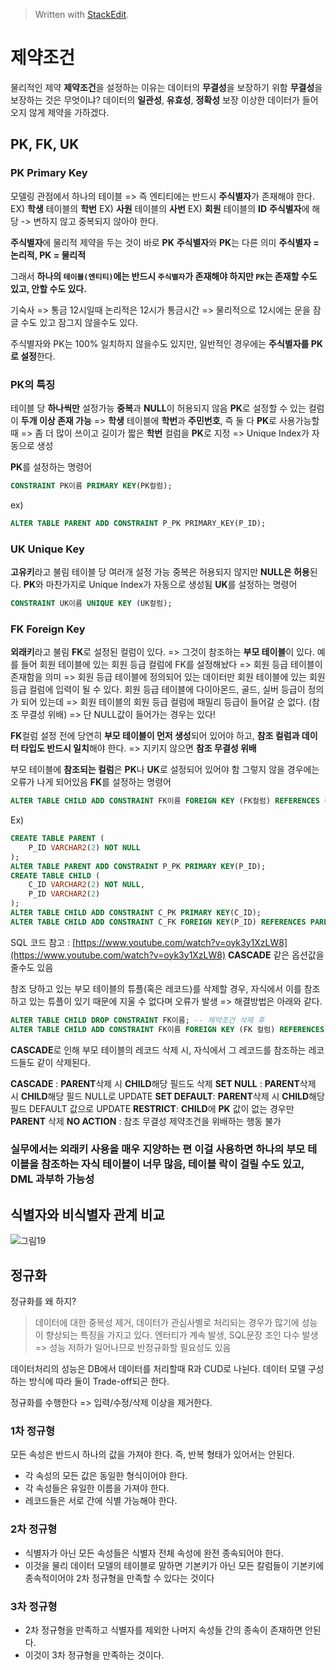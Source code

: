 


> Written with [StackEdit](https://stackedit.io/).

# 제약조건
물리적인 제약
**제약조건**을 설정하는 이유는 데이터의 **무결성**을 보장하기 위함
**무결성**을 보장하는 것은 무엇이냐?
데이터의 **일관성**, **유효성**, **정확성** 보장
이상한 데이터가 들어오지 않게 제약을 가하겠다.

## PK, FK, UK

### PK Primary Key
모델링 관점에서 하나의 테이블 => 즉 엔티티에는 반드시  **주식별자**가 존재해야 한다.
EX) **학생** 테이블의 **학번**
EX) **사원** 테이블의 **사번**
EX) **회원** 테이블의 **ID**
**주식별자**에 해당 -> 변하지 않고 중복되지 않아야 한다.

**주식별자**에 물리적 제약을 두는 것이 바로 **PK**
**주식별자**와 **PK**는 다른 의미
**주식별자 = 논리적, PK = 물리적**

그래서 **하나의 `테이블(엔티티)`에는 반드시 `주식별자`가 존재해야 하지만
`PK`는 존재할 수도 있고, 안할 수도 있다.**

기숙사 => 통금 12시일때 논리적은 12시가 통금시간 => 
물리적으로 12시에는 문을 잠글 수도 있고 잠그지 않을수도 있다.

주식별자와 PK는 100% 일치하지 않을수도 있지만, 
일반적인 경우에는 **주식별자를 PK로 설정**한다.

### PK의 특징
테이블 당 **하나씩만** 설정가능
**중복**과 **NULL**이 허용되지 않음
**PK**로 설정할 수 있는 컬럼이 **두개 이상 존재 가능** 
=> **학생** 테이블에 **학번**과 **주민번호**, 즉 둘 다 **PK**로 사용가능할 때
=> 좀 더 많이 쓰이고 길이가 짧은 **학번** 컬럼을 **PK**로 지정 
=> Unique Index가 자동으로 생성

**PK**를 설정하는 명령어
```SQL
CONSTRAINT PK이름 PRIMARY KEY(PK컬럼);
```
ex)
```SQL
ALTER TABLE PARENT ADD CONSTRAINT P_PK PRIMARY_KEY(P_ID);
```
### UK Unique Key
**고유키**라고 불림
테이블 당 여러개 설정 가능
중복은 허용되지 않지만 **NULL은 허용**된다.
**PK**와 마찬가지로 Unique Index가 자동으로 생성됨
**UK**를 설정하는 명령어
```SQL
CONSTRAINT UK이름 UNIQUE KEY (UK컬럼);
```

### FK Foreign Key
**외래키**라고 불림
**FK**로 설정된 컬럼이 있다. => 그것이 참조하는 **부모 테이블**이 있다.
예를 들어 회원 테이블에 있는 회원 등급 컬럼에 FK를 설정해놨다 
=> 회원 등급 테이블이 존재함을 의미
=> 회원 등급 테이블에 정의되어 있는 데이터만 회원 테이블에 있는 회원 등급 컬럼에 입력이 될 수 있다.
회원 등급 테이블에 다이아몬드, 골드, 실버 등급이 정의가 되어 있는데 
=> 회원 테이블의 회원 등급 컬럼에 패밀리 등급이 들어갈 순 없다. (참조 무결성 위배)
=> 단 NULL값이 들어가는 경우는 있다!

**FK**컬럼 설정 전에 당연히 **부모 테이블이 먼저 생성**되어 있어야 하고, **참조 컬럼과 데이터 타입도 반드시 일치**해야 한다. 
=> 지키지 않으면 **참조 무결성 위배**

부모 테이블에 **참조되는 컬럼**은 **PK**나 **UK**로 설정되어 있어야 함
그렇지 않을 경우에는 오류가 나게 되어있음
**FK**를 설정하는 명령어
```SQL
ALTER TABLE CHILD ADD CONSTRAINT FK이름 FOREIGN KEY (FK컬럼) REFERENCES 부모테이블 (참조할 컬럼);
```
Ex)
```SQL
CREATE TABLE PARENT (
	P_ID VARCHAR2(2) NOT NULL
);
ALTER TABLE PARENT ADD CONSTRAINT P_PK PRIMARY KEY(P_ID);
CREATE TABLE CHILD (
	C_ID VARCHAR2(2) NOT NULL,
	P_ID VARCHAR2(2)
);
ALTER TABLE CHILD ADD CONSTRAINT C_PK PRIMARY KEY(C_ID);
ALTER TABLE CHILD ADD CONSTRAINT C_FK FOREIGN KEY(P_ID) REFERENCES PARENT (P_ID);
```
SQL 코드 참고 : [https://www.youtube.com/watch?v=oyk3y1XzLW8](https://www.youtube.com/watch?v=oyk3y1XzLW8)
**CASCADE** 같은 옵션값을 줄수도 있음

참조 당하고 있는 부모 테이블의 튜플(혹은 레코드)를 삭제할 경우,  자식에서 이를 참조하고 있는 튜플이 있기 때문에 지울 수 없다며 오류가 발생 => 해결방법은 아래와 같다.
```SQL
ALTER TABLE CHILD DROP CONSTRAINT FK이름; -- 제약조건 삭제 후
ALTER TABLE CHILD ADD CONSTRAINT FK이름 FOREIGN KEY (FK 컬럼) REFERENCES PARENT (부모의 PK 혹은 UK컬럼) ON DELETE CASCADE;
```
**CASCADE**로 인해 부모 테이블의 레코드 삭제 시, 자식에서 그 레코드를 참조하는 레코드들도 같이 삭제된다.

**CASCADE** : **PARENT**삭제 시 **CHILD**해당 필드도 삭제
**SET NULL** :  **PARENT**삭제 시 **CHILD**해당 필드 NULL로 UPDATE
**SET DEFAULT**: **PARENT**삭제 시 **CHILD**해당 필드 DEFAULT 값으로 UPDATE
**RESTRICT**: **CHILD**에 **PK** 값이 없는 경우만 **PARENT** 삭제
**NO ACTION** : 참조 무결성 제약조건을 위배하는 행동 불가

### 실무에서는 외래키 사용을 매우 지양하는 편 이걸 사용하면 하나의 부모 테이블을 참조하는 자식 테이블이 너무 많음, 테이블 락이 걸릴 수도 있고, DML 과부하 가능성

## 식별자와 비식별자 관계 비교

![그림19](http://www.dbguide.net/publishing/img/knowledge/SQL_070.jpg)

## 정규화
정규화를 왜 하지?
> 데이터에 대한 중복성 제거, 데이터가 관심사별로 처리되는 경우가 많기에 성능이 향상되는 특징을 가지고 있다.
> 엔터티가 계속 발생, SQL문장 조인 다수 발생 => 성능 저하가 일어나므로 반정규화할 필요성도 있음

데이터처리의 성능은 DB에서 데이터를 처리할때 R과 CUD로 나뉜다.
데이터 모델 구성하는 방식에 따라 둘이 Trade-off되곤 한다.

정규화를 수행한다 => 입력/수정/삭제 이상을 제거한다.

### 1차 정규형
모든 속성은 반드시 하나의 값을 가져야 한다. 즉, 반복 형태가 있어서는 안된다. 
- 각 속성의 모든 값은 동일한 형식이어야 한다. 
- 각 속성들은 유일한 이름을 가져야 한다. 
- 레코드들은 서로 간에 식별 가능해야 한다. 
### 2차 정규형
- 식별자가 아닌 모든 속성들은 식별자 전체 속성에 완전 종속되어야 한다. 
- 이것을 물리 데이터 모델의 테이블로 말하면 기본키가 아닌 모든 칼럼들이 기본키에 종속적이어야 2차 정규형을 만족할 수 있다는 것이다 
### 3차 정규형 
- 2차 정규형을 만족하고 식별자를 제외한 나머지 속성들 간의 종속이 존재하면 안된다. 
- 이것이 3차 정규형을 만족하는 것이다.


<!--stackedit_data:
eyJoaXN0b3J5IjpbLTE5NTEwNzYwOTAsMTA4OTg1ODY5MF19
-->